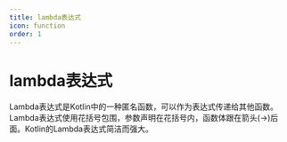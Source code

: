 ```yaml
---
title: lambda表达式
icon: function
order: 1
---
```


# lambda表达式

Lambda表达式是Kotlin中的一种匿名函数，可以作为表达式传递给其他函数。Lambda表达式使用花括号包围，参数声明在花括号内，函数体跟在箭头(->)后面。Kotlin的Lambda表达式简洁而强大。
